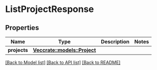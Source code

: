 # ListProjectResponse

## Properties

Name | Type | Description | Notes
------------ | ------------- | ------------- | -------------
**projects** | [**Vec<crate::models::Project>**](Project.md) |  | 

[[Back to Model list]](../README.md#documentation-for-models) [[Back to API list]](../README.md#documentation-for-api-endpoints) [[Back to README]](../README.md)


